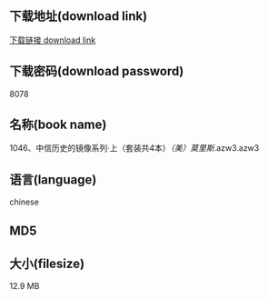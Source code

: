 ## 下载地址(download link)
[下载链接 download link](https://voluble-croquembouche-d321dc.netlify.app/?s=1046%E3%80%81%E4%B8%AD%E4%BF%A1%E5%8E%86%E5%8F%B2%E7%9A%84%E9%95%9C%E5%83%8F%E7%B3%BB%E5%88%97%C2%B7%E4%B8%8A%EF%BC%88%E5%A5%97%E8%A3%85%E5%85%B14%E6%9C%AC%EF%BC%89_%EF%BC%88%E7%BE%8E%EF%BC%89%E8%8E%AB%E9%87%8C%E6%96%AF_.azw3)

## 下载密码(download password)
8078

## 名称(book name)
1046、中信历史的镜像系列·上（套装共4本）_（美）莫里斯_.azw3.azw3

## 语言(language)
chinese

## MD5


## 大小(filesize)
12.9 MB
